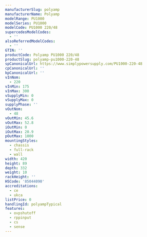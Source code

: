 ```yaml
---
manufacturerSlug: polyamp
manufacturerName: Polyamp
modelRange: PU1000
modelSeries: PU1000
modelCode: PU1000 220/48
supercedesModelCodes:
  - ''
alsoReferredModelCodes:
  - ''
GTIN: ''
productCode: Polyamp PU1000 220/48
productSlug: polyamp-pu1000-220-48
spCanonicalUrl: https://www.simplypowersupply.com/PU1000-220-48
cpCanonicalUrl: ''
kpCanonicalUrl: ''
vInNom:
  - 220
vInMin: 175
vInMax: 300
vSupplyMin: 0
vSupplyMax: 0
supplyPhase: ''
vOutNom:
  - 48
vOutMin: 45.6
vOutMax: 52.8
iOutMin: 0
iOutMax: 20.9
pOutMax: 1000
mountingStyles:
  - chassis
  - full-rack
  - wall
width: 420
height: 89
depth: 332
weight: 10
rackHeight: ''
HSCode: '85044090'
accreditations:
  - ce
  - ukca
listPrice: 0
handlingId: polyampTypical
features:
  - ovpshutoff
  - rppinput
  - cs
  - sense
---
```

